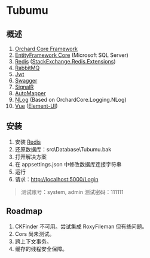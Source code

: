 # Tubumu

## 概述

1. [Orchard Core Framework](https://orchardcore.readthedocs.io/en/latest/)
2. [EntityFramework Core](https://docs.microsoft.com/en-us/ef/core/) (Microsoft SQL Server)
3. [Redis](https://github.com/MicrosoftArchive/redis/releases) ([StackExchange.Redis.Extensions](https://github.com/imperugo/StackExchange.Redis.Extensions))
4. [RabbitMQ](https://www.rabbitmq.com/)
5. [Jwt](https://jwt.io/)
6. [Swagger](https://swagger.io/)
7. [SignalR](https://docs.microsoft.com/zh-cn/aspnet/core/signalr/introduction?view=aspnetcore-2.2)
8. [AutoMapper](http://automapper.org/)
9. [NLog](https://www.nuget.org/packages/NLog.Web.AspNetCore/) (Based on OrchardCore.Logging.NLog)
10. [Vue](https://cn.vuejs.org/) ([Element-UI](http://element-cn.eleme.io/#/zh-CN))

## 安装

1. 安装 [Redis](https://github.com/MicrosoftArchive/redis/releases)
2. 还原数据库：src\Database\Tubumu.bak
3. 打开解决方案
4. 在 appsettings.json 中修改数据库连接字符串
5. 运行
6. 请求：<http://localhost:5000/Login>

> 测试账号：system, admin
> 测试密码：111111

## Roadmap

1. CKFinder 不可用。尝试集成 RoxyFileman 但有些问题。
2. Cors 尚未测试。
3. 跨上下文事务。
4. 缓存的线程安全保障。